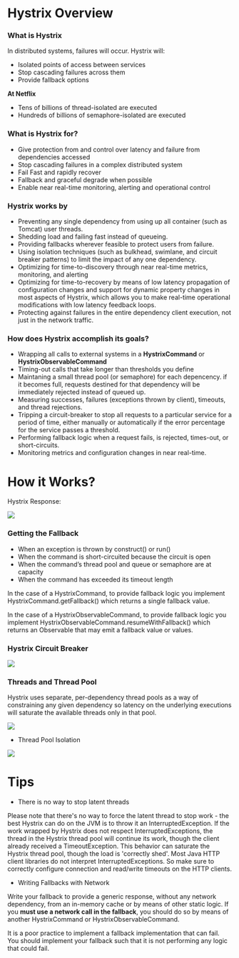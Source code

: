 # Hystrix Overview

### What is Hystrix

In distributed systems, failures will occur. Hystrix will:

- Isolated points of access between services
- Stop cascading failures across them
- Provide fallback options

**At Netflix**

- Tens of billions of thread-isolated are executed
- Hundreds of billions of semaphore-isolated are executed

### What is Hystrix for?

- Give protection from and control over latency and failure from dependencies accessed
- Stop cascading failures in a complex distributed system
- Fail Fast and rapidly recover
- Fallback and graceful degrade when possible
- Enable near real-time monitoring, alerting and operational control

### Hystrix works by

- Preventing any single dependency from using up all container (such as Tomcat) user threads.
- Shedding load and failing fast instead of queueing.
- Providing fallbacks wherever feasible to protect users from failure.
- Using isolation techniques (such as bulkhead, swimlane, and circuit breaker patterns) to limit the impact of any one dependency.
- Optimizing for time-to-discovery through near real-time metrics, monitoring, and alerting
- Optimizing for time-to-recovery by means of low latency propagation of configuration changes and support for dynamic property changes in most aspects of Hystrix, which allows you to make real-time operational modifications with low latency feedback loops.
- Protecting against failures in the entire dependency client execution, not just in the network traffic.

### How does Hystrix accomplish its goals?

- Wrapping all calls to external systems in a **HystrixCommand** or **HystrixObservableCommand**
- Timing-out calls that take longer than thresholds you define
- Maintaning a small thread pool (or semaphore) for each depencency. if it becomes full, requests destined for that dependency will be immediately rejected instead of queued up.
- Measuring successes, failures (exceptions thrown by client), timeouts, and thread rejections.
- Tripping a circuit-breaker to stop all requests to a particular service for a period of time, either manually or automatically if the error percentage for the service passes a threshold.
- Performing fallback logic when a request fails, is rejected, times-out, or short-circuits.
- Monitoring metrics and configuration changes in near real-time.

# How it Works?

Hystrix Response:

![](https://raw.githubusercontent.com/wiki/Netflix/Hystrix/images/hystrix-return-flow.png)

### Getting the Fallback

- When an exception is thrown by construct() or run()
- When the command is short-circuited because the circuit is open
- When the command’s thread pool and queue or semaphore are at capacity
- When the command has exceeded its timeout length

In the case of a HystrixCommand, to provide fallback logic you implement HystrixCommand.getFallback() which returns a single fallback value.

In the case of a HystrixObservableCommand, to provide fallback logic you implement HystrixObservableCommand.resumeWithFallback() which returns an Observable that may emit a fallback value or values.

### Hystrix Circuit Breaker

![](https://raw.githubusercontent.com/wiki/Netflix/Hystrix/images/circuit-breaker-1280.png)

### Threads and Thread Pool

Hystrix uses separate, per-dependency thread pools as a way of constraining any given dependency so latency on the underlying executions will saturate the available threads only in that pool.

![](https://raw.githubusercontent.com/wiki/Netflix/Hystrix/images/request-example-with-latency-1280.png)

- Thread Pool Isolation

![](https://raw.githubusercontent.com/wiki/Netflix/Hystrix/images/isolation-options-1280.png)

# Tips

- There is no way to stop latent threads

Please note that there's no way to force the latent thread to stop work - the best Hystrix can do on the JVM is to throw it an InterruptedException. If the work wrapped by Hystrix does not respect InterruptedExceptions, the thread in the Hystrix thread pool will continue its work, though the client already received a TimeoutException. This behavior can saturate the Hystrix thread pool, though the load is 'correctly shed'. Most Java HTTP client libraries do not interpret InterruptedExceptions. So make sure to correctly configure connection and read/write timeouts on the HTTP clients.

- Writing Fallbacks with Network

Write your fallback to provide a generic response, without any network dependency, from an in-memory cache or by means of other static logic. If you **must use a network call in the fallback**, you should do so by means of another HystrixCommand or HystrixObservableCommand.

It is a poor practice to implement a fallback implementation that can fail. You should implement your fallback such that it is not performing any logic that could fail.
